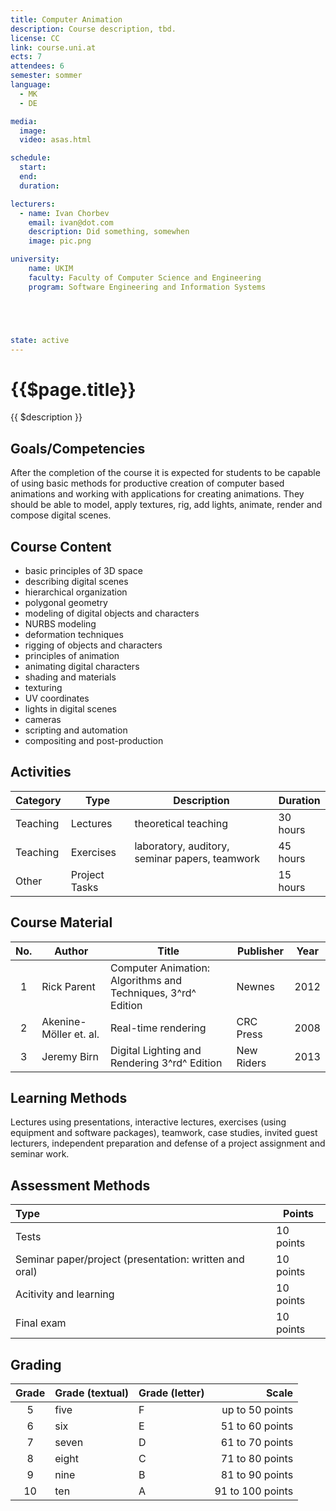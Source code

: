 ```yaml
---
title: Computer Animation
description: Course description, tbd.
license: CC
link: course.uni.at
ects: 7
attendees: 6
semester: sommer
language: 
  - MK
  - DE

media:
  image: 
  video: asas.html

schedule:
  start:
  end:
  duration:

lecturers:
  - name: Ivan Chorbev
    email: ivan@dot.com
    description: Did something, somewhen
    image: pic.png

university:
    name: UKIM
    faculty: Faculty of Computer Science and Engineering
    program: Software Engineering and Information Systems





state: active
---
```


# {{$page.title}}

{{ $description }}

## Goals/Competencies

After the completion of the course it is expected for students to be capable of using basic methods for productive creation of computer based animations and working with applications for creating animations.
They should be able to model, apply textures, rig, add lights, animate, render and compose digital scenes.

## Course Content

* basic principles of 3D space
* describing digital scenes
* hierarchical organization
* polygonal geometry
* modeling of digital objects and characters
* NURBS modeling
* deformation techniques
* rigging of objects and characters
* principles of animation
* animating digital characters
* shading and materials
* texturing
* UV coordinates
* lights in digital scenes
* cameras
* scripting and automation
* compositing and post-production

## Activities

| Category | Type          | Description                                    | Duration |
| -------- | ------------- | ---------------------------------------------- | -------- |
| Teaching | Lectures      | theoretical teaching                           | 30 hours |
| Teaching | Exercises     | laboratory, auditory, seminar papers, teamwork | 45 hours |
| Other    | Project Tasks |                                                | 15 hours |

## Course Material

|  No.  | Author                 | Title                                                        | Publisher  | Year |
| :---: | ---------------------- | ------------------------------------------------------------ | ---------- | ---- |
|   1   | Rick Parent            | Computer Animation: Algorithms and Techniques, 3^rd^ Edition | Newnes     | 2012 |
|   2   | Akenine-Möller et. al. | Real-time rendering                                          | CRC Press  | 2008 |
|   3   | Jeremy Birn            | Digital Lighting and Rendering 3^rd^ Edition                 | New Riders | 2013 |

## Learning Methods

Lectures using presentations, interactive lectures, exercises (using equipment and software packages), teamwork, case studies, invited guest lecturers, independent preparation and defense of a project assignment and seminar work.

## Assessment Methods

| Type                                                   | Points    |
| :----------------------------------------------------- | --------- |
| Tests                                                  | 10 points |
| Seminar paper/project (presentation: written and oral) | 10 points |
| Acitivity and learning                                 | 10 points |
| Final exam                                             | 10 points |


## Grading

| Grade | Grade (textual) | Grade (letter) |            Scale |
| :---: | --------------- | -------------- | ---------------: |
|   5   | five            | F              |  up to 50 points |
|   6   | six             | E              |  51 to 60 points |
|   7   | seven           | D              |  61 to 70 points |
|   8   | eight           | C              |  71 to 80 points |
|   9   | nine            | B              |  81 to 90 points |
|  10   | ten             | A              | 91 to 100 points |